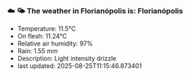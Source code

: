 ### ☁️ 🌤️  The weather in Florianópolis is: Florianópolis

- Temperature: 11.5°C
- On flesh: 11.24°C
- Relative air humidity: 97%
- Rain: 1.55 mm
- Description: Light intensity drizzle
- last updated: 2025-08-25T11:15:46.873401
